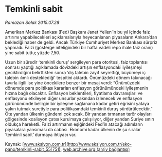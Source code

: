 # Temkinli sabit

*Ramazan Solak 2015.07.28*

<div class="pNewsDetailMainContent" itemprop="articleBody">
 <p>
  Amerikan Merkez Bankası (Fed) Başkanı Janet Yellen’in bu yıl içinde faiz artırımı yapabilecekleri açıklamalarıyla heyecanlanan piyasaların Ankara’dan beklediği haber de geldi. Ancak Türkiye Cumhuriyet Merkez Bankası sürpriz yapmadı. Faizi (gösterge niteliğindeki bir hafta vadeli repo ihale faiz oranı) yine sabit tuttu; yüzde 7,50.
 </p>
 <p>
  Uzun bir süredir ‘temkinli duruş’ sergileyen para otoritesi, faiz toplantısı sonrası yaptığı açıklamada dövizdeki artışın enflasyondaki iyileşmeyi geciktirdiğini belirttikten sonra ‘dış talebin zayıf seyrettiği, büyümeyi iç talebin ılımlı desteklediği’ tespitini aktardı. Önümüzdeki dönem takınacağı tavırla ilgili ise yine öncekilere benzer bir mesaj verdi: “Önümüzdeki dönemde para politikası kararları enflasyon görünümündeki iyileşmenin hızına bağlı olacaktır. Enflasyon beklentileri, fiyatlama davranışları ve enflasyonu etkileyen diğer unsurlar yakından izlenecek ve enflasyon görünümünde belirgin bir iyileşme sağlanana kadar getiri eğrisini yataya yakın tutmak suretiyle para politikasındaki temkinli duruş sürdürülecektir.”
  <br>
   Öte yandan ülkenin gündemi çok sıcak. Bir yandan tırmanan terör olayları gölgesinde koalisyon çatısı kurulmaya çalışılıyor, diğer yandan Suriye sınırı oldukça hareketli. Faizi artırmanın eşiğindeki Fed’in atacağı adımların piyasalara yansıması da cabası. Ekonomi kadar ülkenin de şu sıralar ‘temkinli sabit’ durmaya ihtiyacı var.
  </br>
 </p>
</div>


Kaynak: [www.aksiyon.com.tr](http://www.aksiyon.com.tr/eko-pano/temkinli-sabit_551751), [web.archive.org (arşiv bağlantısı)](http://web.archive.org/web/20150805125813/http://www.aksiyon.com.tr/eko-pano/temkinli-sabit_551751)

